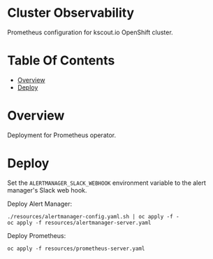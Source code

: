 # Cluster Observability
Prometheus configuration for kscout.io OpenShift cluster.

# Table Of Contents
- [Overview](#overview)
- [Deploy](#deploy)

# Overview
Deployment for Prometheus operator.

# Deploy
Set the `ALERTMANAGER_SLACK_WEBHOOK` environment variable to the alert manager's
Slack web hook.

Deploy Alert Manager:

```
./resources/alertmanager-config.yaml.sh | oc apply -f -
oc apply -f resources/alertmanager-server.yaml
```

Deploy Prometheus:

```
oc apply -f resources/prometheus-server.yaml
```
